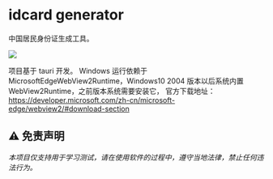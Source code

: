 # idcard generator

中国居民身份证生成工具。

![](./docs/images/idcard-gen.gif)

项目基于 tauri 开发。 Windows 运行依赖于 MicrosoftEdgeWebView2Runtime，Windows10 2004 版本以后系统内置 WebView2Runtime，之前版本系统需要安装它， 官方下载地址：https://developer.microsoft.com/zh-cn/microsoft-edge/webview2/#download-section

## ⚠️ 免责声明

_本项目仅支持用于学习测试，请在使用软件的过程中，遵守当地法律，禁止任何违法行为。_
